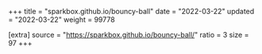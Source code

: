 +++
title = "sparkbox.github.io/bouncy-ball"
date = "2022-03-22"
updated = "2022-03-22"
weight = 99778

[extra]
source = "https://sparkbox.github.io/bouncy-ball/"
ratio = 3
size = 97
+++

